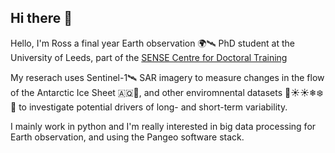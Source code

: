 ## Hi there 👋

Hello, I'm Ross a final year Earth observation 🌍🛰️ PhD student at the University of Leeds, part of the [SENSE Centre for Doctoral Training
](https://eo-cdt.org/)

My reserach uses Sentinel-1🛰️ SAR imagery to measure changes in the flow of the Antarctic Ice Sheet 🇦🇶🧊, and other enviromnental datasets 💨☀☀️❄❄️🌊 to investigate potential drivers of long- and short-term variability. 

I mainly work in python and I'm really interested in big data processing for Earth observation, and using the Pangeo software stack. 
<!--
**rossawslater/rossawslater** is a ✨ _special_ ✨ repository because its `README.md` (this file) appears on your GitHub profile.

Here are some ideas to get you started:

- 🔭 I’m currently working on ...
- 🌱 I’m currently learning ...
- 👯 I’m looking to collaborate on ...
- 🤔 I’m looking for help with ...
- 💬 Ask me about ...
- 📫 How to reach me: ...
- 😄 Pronouns: ...
- ⚡ Fun fact: ...
-->
